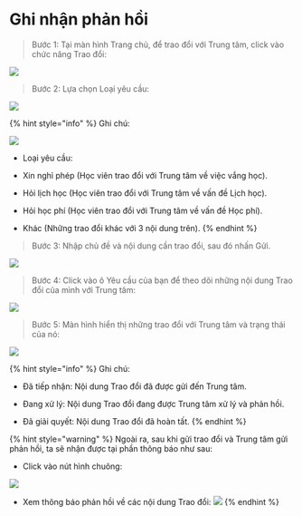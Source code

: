 # Ghi nhận phản hồi

> Bước 1: Tại màn hình Trang chủ, để trao đổi với Trung tâm, click vào chức năng Trao đổi:

![](../.gitbook/assets/image%20%2811%29.png)

> Bước 2: Lựa chọn Loại yêu cầu:

![](../.gitbook/assets/image%20%285%29.png)

{% hint style="info" %}
Ghi chú: 

![](../.gitbook/assets/image%20%288%29.png)

* Loại yêu cầu: 

- Xin nghỉ phép \(Học viên trao đổi với Trung tâm về việc vắng học\).

- Hỏi lịch học \(Học viên trao đổi với Trung tâm về vấn đề Lịch học\).

- Hỏi học phí \(Học viên trao đổi với Trung tâm về vấn đề Học phí\).

- Khác \(Những trao đổi khác với 3 nội dung trên\).
{% endhint %}

> Bước 3: Nhập chủ đề và nội dung cần trao đổi, sau đó nhấn Gửi.

![](../.gitbook/assets/image.png)

> Bước 4: Click vào ô Yêu cầu của bạn để theo dõi những nội dung Trao đổi của mình với Trung tâm:

![](../.gitbook/assets/image%20%281%29.png)

> Bước 5: Màn hình hiển thị những trao đổi với Trung tâm và trạng thái của nó:

![](../.gitbook/assets/image%20%2826%29.png)

{% hint style="info" %}
Ghi chú:

- Đã tiếp nhận: Nội dung Trao đổi đã được gửi đến Trung tâm.

- Đang xử lý: Nội dung Trao đổi đang được Trung tâm xử lý và phản hồi.

- Đã giải quyết: Nội dung Trao đổi đã hoàn tất.
{% endhint %}

{% hint style="warning" %}
Ngoài ra, sau khi gửi trao đổi và Trung tâm gửi phản hồi, ta sẽ nhận được tại phần thông báo như sau:

* Click vào nút hình chuông:

 ![](../.gitbook/assets/image%20%2815%29.png) 

* Xem thông báo phản hồi về các nội dung Trao đổi: ![](../.gitbook/assets/image%20%2816%29.png) 
{% endhint %}








